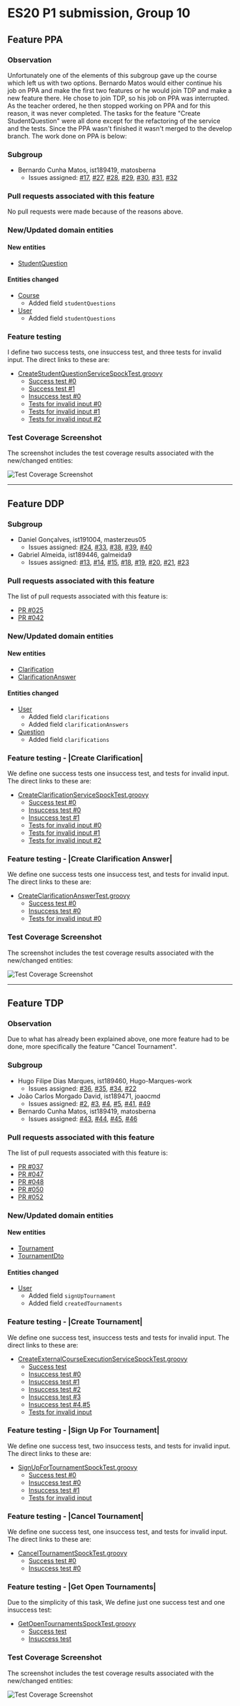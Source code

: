 # ES20 P1 submission, Group 10

## Feature PPA

### Observation
Unfortunately one of the elements of this subgroup gave up the course which left us with two options. Bernardo Matos would either continue his job on PPA and make the first two features or he would join TDP and make a new feature there. He chose to join TDP, so his job on PPA was interrupted. As the teacher ordered, he then stopped working on PPA and for this reason, it was never completed. The tasks for the feature "Create StudentQuestion" were all done except for the refactoring of the service and the tests. Since the PPA wasn't finished it wasn't merged to the develop branch. The work done on PPA is below:

### Subgroup
 - Bernardo Cunha Matos, ist189419, matosberna
   + Issues assigned: [#17](https://github.com/tecnico-softeng/es20al_10-project/issues/17), [#27](https://github.com/tecnico-softeng/es20al_10-project/issues/27), [#28](https://github.com/tecnico-softeng/es20al_10-project/issues/28), [#29](https://github.com/tecnico-softeng/es20al_10-project/issues/29), [#30](https://github.com/tecnico-softeng/es20al_10-project/issues/30), [#31](https://github.com/tecnico-softeng/es20al_10-project/issues/31), [#32](https://github.com/tecnico-softeng/es20al_10-project/issues/32)
 
### Pull requests associated with this feature

No pull requests were made because of the reasons above.

### New/Updated domain entities

#### New entities
 - [StudentQuestion](https://github.com/tecnico-softeng/es20al_10-project/blob/PpA/backend/src/main/java/pt/ulisboa/tecnico/socialsoftware/tutor/question/domain/StudentQuestion.java)

#### Entities changed
 - [Course](https://github.com/tecnico-softeng/es20al_10-project/blob/PpA/backend/src/main/java/pt/ulisboa/tecnico/socialsoftware/tutor/course/Course.java)
   + Added field `studentQuestions`
 - [User](https://github.com/tecnico-softeng/es20al_10-project/blob/PpA/backend/src/main/java/pt/ulisboa/tecnico/socialsoftware/tutor/user/User.java)
   + Added field `studentQuestions`
 
### Feature testing

I define two success tests, one insuccess test, and three tests for invalid input. The direct links to these are:

 - [CreateStudentQuestionServiceSpockTest.groovy](https://github.com/tecnico-softeng/es20al_10-project/blob/582f18dbd502fe0a302d809ab28d54c32fc79a07/backend/src/test/groovy/pt/ulisboa/tecnico/socialsoftware/tutor/question/service/CreateStudentQuestionServiceSpockTest.groovy)
    + [Success test #0](https://github.com/tecnico-softeng/es20al_10-project/blob/582f18dbd502fe0a302d809ab28d54c32fc79a07/backend/src/test/groovy/pt/ulisboa/tecnico/socialsoftware/tutor/question/service/CreateStudentQuestionServiceSpockTest.groovy#L76)
    + [Success test #1](https://github.com/tecnico-softeng/es20al_10-project/blob/582f18dbd502fe0a302d809ab28d54c32fc79a07/backend/src/test/groovy/pt/ulisboa/tecnico/socialsoftware/tutor/question/service/CreateStudentQuestionServiceSpockTest.groovy#L112)
    + [Insuccess test #0](https://github.com/tecnico-softeng/es20al_10-project/blob/582f18dbd502fe0a302d809ab28d54c32fc79a07/backend/src/test/groovy/pt/ulisboa/tecnico/socialsoftware/tutor/question/service/CreateStudentQuestionServiceSpockTest.groovy#L218)
    + [Tests for invalid input #0](https://github.com/tecnico-softeng/es20al_10-project/blob/582f18dbd502fe0a302d809ab28d54c32fc79a07/backend/src/test/groovy/pt/ulisboa/tecnico/socialsoftware/tutor/question/service/CreateStudentQuestionServiceSpockTest.groovy#L152)
    + [Tests for invalid input #1](https://github.com/tecnico-softeng/es20al_10-project/blob/582f18dbd502fe0a302d809ab28d54c32fc79a07/backend/src/test/groovy/pt/ulisboa/tecnico/socialsoftware/tutor/question/service/CreateStudentQuestionServiceSpockTest.groovy#L174)
    + [Tests for invalid input #2](https://github.com/tecnico-softeng/es20al_10-project/blob/582f18dbd502fe0a302d809ab28d54c32fc79a07/backend/src/test/groovy/pt/ulisboa/tecnico/socialsoftware/tutor/question/service/CreateStudentQuestionServiceSpockTest.groovy#L196)


### Test Coverage Screenshot

The screenshot includes the test coverage results associated with the new/changed entities:

![Test Coverage Screenshot](http://web.tecnico.ulisboa.pt/ist189419/testCovPPA.png)

---

## Feature DDP

### Subgroup
 - Daniel Gonçalves, ist191004, masterzeus05
   + Issues assigned: [#24](https://github.com/tecnico-softeng/es20al_10-project/issues/24), [#33](https://github.com/tecnico-softeng/es20al_10-project/issues/37), [#38](https://github.com/tecnico-softeng/es20al_10-project/issues/38), [#39](https://github.com/tecnico-softeng/es20al_10-project/issues/39), [#40](https://github.com/tecnico-softeng/es20al_10-project/issues/40)
 - Gabriel Almeida, ist189446, galmeida9
   + Issues assigned: [#13](https://github.com/tecnico-softeng/es20al_10-project/issues/13), [#14](https://github.com/tecnico-softeng/es20al_10-project/issues/14), [#15](https://github.com/tecnico-softeng/es20al_10-project/issues/15), [#18](https://github.com/tecnico-softeng/es20al_10-project/issues/18), [#19](https://github.com/tecnico-softeng/es20al_10-project/issues/19), [#20](https://github.com/tecnico-softeng/es20al_10-project/issues/20), [#21](https://github.com/tecnico-softeng/es20al_10-project/issues/21), [#23](https://github.com/tecnico-softeng/es20al_10-project/issues/23)
 
### Pull requests associated with this feature

The list of pull requests associated with this feature is:

 - [PR #025](https://github.com/tecnico-softeng/es20al_10-project/pull/25)
 - [PR #042](https://github.com/tecnico-softeng/es20al_10-project/pull/42)


### New/Updated domain entities

#### New entities
 - [Clarification](https://github.com/tecnico-softeng/es20al_10-project/blob/develop/backend/src/main/java/pt/ulisboa/tecnico/socialsoftware/tutor/clarification/domain/Clarification.java)
 - [ClarificationAnswer](https://github.com/tecnico-softeng/es20al_10-project/blob/develop/backend/src/main/java/pt/ulisboa/tecnico/socialsoftware/tutor/clarification/domain/ClarificationAnswer.java)

#### Entities changed
 - [User](https://github.com/tecnico-softeng/es20al_10-project/blob/develop/backend/src/main/java/pt/ulisboa/tecnico/socialsoftware/tutor/user/User.java)
   + Added field `clarifications`
   + Added field `clarificationAnswers`
 - [Question](https://github.com/tecnico-softeng/es20al_10-project/blob/develop/backend/src/main/java/pt/ulisboa/tecnico/socialsoftware/tutor/question/domain/Question.java)
   + Added field `clarifications`
 
### Feature testing - |Create Clarification|

We define one success tests one insuccess test, and tests for invalid input. The direct links to these are:

 - [CreateClarificationServiceSpockTest.groovy](https://github.com/tecnico-softeng/es20al_10-project/blob/develop/backend/src/test/groovy/pt/ulisboa/tecnico/socialsoftware/tutor/clarification/service/CreateClarificationServiceSpockTest.groovy)
    + [Success test #0](https://github.com/tecnico-softeng/es20al_10-project/blob/develop/backend/src/test/groovy/pt/ulisboa/tecnico/socialsoftware/tutor/clarification/service/CreateClarificationServiceSpockTest.groovy#L51)
    + [Insuccess test #0](https://github.com/tecnico-softeng/es20al_10-project/blob/develop/backend/src/test/groovy/pt/ulisboa/tecnico/socialsoftware/tutor/clarification/service/CreateClarificationServiceSpockTest.groovy#L95)
    + [Insuccess test #1](https://github.com/tecnico-softeng/es20al_10-project/blob/develop/backend/src/test/groovy/pt/ulisboa/tecnico/socialsoftware/tutor/clarification/service/CreateClarificationServiceSpockTest.groovy#L117)
    + [Tests for invalid input #0](https://github.com/tecnico-softeng/es20al_10-project/blob/develop/backend/src/test/groovy/pt/ulisboa/tecnico/socialsoftware/tutor/clarification/service/CreateClarificationServiceSpockTest.groovy#L73)
    + [Tests for invalid input #1](https://github.com/tecnico-softeng/es20al_10-project/blob/develop/backend/src/test/groovy/pt/ulisboa/tecnico/socialsoftware/tutor/clarification/service/CreateClarificationServiceSpockTest.groovy#L108)
    + [Tests for invalid input #2](https://github.com/tecnico-softeng/es20al_10-project/blob/develop/backend/src/test/groovy/pt/ulisboa/tecnico/socialsoftware/tutor/clarification/service/CreateClarificationServiceSpockTest.groovy#L129)
 
### Feature testing - |Create Clarification Answer|

We define one success tests one insuccess test, and tests for invalid input. The direct links to these are:

 - [CreateClarificationAnswerTest.groovy](https://github.com/tecnico-softeng/es20al_10-project/blob/develop/backend/src/test/groovy/pt/ulisboa/tecnico/socialsoftware/tutor/clarification/service/CreateClarificationAnswerTest.groovy)
    + [Success test #0](https://github.com/tecnico-softeng/es20al_10-project/blob/8ad467f62e4037877f477a6d5604b14f620992d5/backend/src/test/groovy/pt/ulisboa/tecnico/socialsoftware/tutor/clarification/service/CreateClarificationAnswerTest.groovy#L59)
    + [Insuccess test #0](https://github.com/tecnico-softeng/es20al_10-project/blob/8ad467f62e4037877f477a6d5604b14f620992d5/backend/src/test/groovy/pt/ulisboa/tecnico/socialsoftware/tutor/clarification/service/CreateClarificationAnswerTest.groovy#L78)
    + [Tests for invalid input #0](https://github.com/tecnico-softeng/es20al_10-project/blob/8ad467f62e4037877f477a6d5604b14f620992d5/backend/src/test/groovy/pt/ulisboa/tecnico/socialsoftware/tutor/clarification/service/CreateClarificationAnswerTest.groovy#L96)


### Test Coverage Screenshot

The screenshot includes the test coverage results associated with the new/changed entities:

![Test Coverage Screenshot](http://web.tecnico.ulisboa.pt/ist189446/ES/coverage.PNG)


---


## Feature TDP

### Observation
Due to what has already been explained above, one more feature had to be done, more specifically the feature "Cancel Tournament".

### Subgroup
 - Hugo Filipe Dias Marques, ist189460, Hugo-Marques-work
   + Issues assigned: [#36](https://github.com/tecnico-softeng/es20al_10-project/issues/36), [#35](https://github.com/tecnico-softeng/es20al_10-project/issues/35), [#34](https://github.com/tecnico-softeng/es20al_10-project/issues/34), [#22](https://github.com/tecnico-softeng/es20al_10-project/issues/22)
 - João Carlos Morgado David, ist189471, joaocmd
   + Issues assigned: [#2](https://github.com/tecnico-softeng/es20al_10-project/issues/2), [#3](https://github.com/tecnico-softeng/es20al_10-project/issues/3), [#4](https://github.com/tecnico-softeng/es20al_10-project/issues/4), [#5](https://github.com/tecnico-softeng/es20al_10-project/issues/5), [#41](https://github.com/tecnico-softeng/es20al_10-project/issues/41), [#49](https://github.com/tecnico-softeng/es20al_10-project/issues/49) 
 - Bernardo Cunha Matos, ist189419, matosberna
   + Issues assigned: [#43](https://github.com/tecnico-softeng/es20al_10-project/issues/43), [#44](https://github.com/tecnico-softeng/es20al_10-project/issues/44), [#45](https://github.com/tecnico-softeng/es20al_10-project/issues/45), [#46](https://github.com/tecnico-softeng/es20al_10-project/issues/46)
 
### Pull requests associated with this feature

The list of pull requests associated with this feature is:

 - [PR #037](https://github.com/tecnico-softeng/es20al_10-project/pull/37)
 - [PR #047](https://github.com/tecnico-softeng/es20al_10-project/pull/47)
 - [PR #048](https://github.com/tecnico-softeng/es20al_10-project/pull/48)
 - [PR #050](https://github.com/tecnico-softeng/es20al_10-project/pull/50)
 - [PR #052](https://github.com/tecnico-softeng/es20al_10-project/pull/52)


### New/Updated domain entities

#### New entities
 - [Tournament](https://github.com/tecnico-softeng/es20al_10-project/blob/develop/backend/src/main/java/pt/ulisboa/tecnico/socialsoftware/tutor/tournament/domain/Tournament.java)
 - [TournamentDto](https://github.com/tecnico-softeng/es20al_10-project/blob/develop/backend/src/main/java/pt/ulisboa/tecnico/socialsoftware/tutor/tournament/dto/TournamentDto.java)

#### Entities changed
  - [User](https://github.com/tecnico-softeng/es20al_10-project/blob/develop/backend/src/main/java/pt/ulisboa/tecnico/socialsoftware/tutor/user/User.java)
    + Added field `signUpTournament`
    + Added field `createdTournaments`
 
### Feature testing - |Create Tournament|

We define one success test, insuccess tests and tests for invalid input. The direct links to these are:

 - [CreateExternalCourseExecutionServiceSpockTest.groovy](https://github.com/tecnico-softeng/es20al_10-project/blob/master/backend/src/test/groovy/pt/ulisboa/tecnico/socialsoftware/tutor/tournament/service/CreateTournamentSpockTest.groovy)
    + [Success test](https://github.com/tecnico-softeng/es20al_10-project/blob/master/backend/src/test/groovy/pt/ulisboa/tecnico/socialsoftware/tutor/tournament/service/CreateTournamentSpockTest.groovy#L108)
    + [Insuccess test #0](https://github.com/tecnico-softeng/es20al_10-project/blob/master/backend/src/test/groovy/pt/ulisboa/tecnico/socialsoftware/tutor/tournament/service/CreateTournamentSpockTest.groovy#L142)
    + [Insuccess test #1](https://github.com/tecnico-softeng/es20al_10-project/blob/master/backend/src/test/groovy/pt/ulisboa/tecnico/socialsoftware/tutor/tournament/service/CreateTournamentSpockTest.groovy#L155)
    + [Insuccess test #2](https://github.com/tecnico-softeng/es20al_10-project/blob/master/backend/src/test/groovy/pt/ulisboa/tecnico/socialsoftware/tutor/tournament/service/CreateTournamentSpockTest.groovy#L175)
    + [Insuccess test #3](https://github.com/tecnico-softeng/es20al_10-project/blob/master/backend/src/test/groovy/pt/ulisboa/tecnico/socialsoftware/tutor/tournament/service/CreateTournamentSpockTest.groovy#L191)
    + [Insuccess test #4,#5](https://github.com/tecnico-softeng/es20al_10-project/blob/master/backend/src/test/groovy/pt/ulisboa/tecnico/socialsoftware/tutor/tournament/service/CreateTournamentSpockTest.groovy#L239)
    + [Tests for invalid input](https://github.com/tecnico-softeng/es20al_10-project/blob/master/backend/src/test/groovy/pt/ulisboa/tecnico/socialsoftware/tutor/tournament/service/CreateTournamentSpockTest.groovy#L206)

### Feature testing - |Sign Up For Tournament|

We define one success test, two insuccess tests, and tests for invalid input. The direct links to these are:

 - [SignUpForTournamentSpockTest.groovy](https://github.com/tecnico-softeng/es20al_10-project/blob/develop/backend/src/test/groovy/pt/ulisboa/tecnico/socialsoftware/tutor/tournament/service/SignUpForTournamentSpockTest.groovy)
    + [Success test #0](https://github.com/tecnico-softeng/es20al_10-project/blob/develop/backend/src/test/groovy/pt/ulisboa/tecnico/socialsoftware/tutor/tournament/service/SignUpForTournamentSpockTest.groovy#L77)
    + [Insuccess test #0](https://github.com/tecnico-softeng/es20al_10-project/blob/b4e3701df583d64b21749f795a8cabedba555e0f/backend/src/test/groovy/pt/ulisboa/tecnico/socialsoftware/tutor/tournament/service/SignUpForTournamentSpockTest.groovy#L102)
    + [Insuccess test #1](https://github.com/tecnico-softeng/es20al_10-project/blob/b4e3701df583d64b21749f795a8cabedba555e0f/backend/src/test/groovy/pt/ulisboa/tecnico/socialsoftware/tutor/tournament/service/SignUpForTournamentSpockTest.groovy#L117)
    + [Tests for invalid input](https://github.com/tecnico-softeng/es20al_10-project/blob/b4e3701df583d64b21749f795a8cabedba555e0f/backend/src/test/groovy/pt/ulisboa/tecnico/socialsoftware/tutor/tournament/service/SignUpForTournamentSpockTest.groovy#L134)

### Feature testing - |Cancel Tournament|

We define one success test, one insuccess test, and tests for invalid input. The direct links to these are:

 - [CancelTournamentSpockTest.groovy](https://github.com/tecnico-softeng/es20al_10-project/blob/develop/backend/src/test/groovy/pt/ulisboa/tecnico/socialsoftware/tutor/tournament/service/CancelTournamentSpockTest.groovy)
    + [Success test #0](https://github.com/tecnico-softeng/es20al_10-project/blob/85df58b6ae08a308d39be61979ef6124119e2fe9/backend/src/test/groovy/pt/ulisboa/tecnico/socialsoftware/tutor/tournament/service/CancelTournamentSpockTest.groovy#L89)
    + [Insuccess test #0](https://github.com/tecnico-softeng/es20al_10-project/blob/85df58b6ae08a308d39be61979ef6124119e2fe9/backend/src/test/groovy/pt/ulisboa/tecnico/socialsoftware/tutor/tournament/service/CancelTournamentSpockTest.groovy#L104)

### Feature testing - |Get Open Tournaments|

Due to the simplicity of this task, We define just one success test and one insuccess test:

 - [GetOpenTournamentsSpockTest.groovy](https://github.com/tecnico-softeng/es20al_10-project/blob/develop/backend/src/test/groovy/pt/ulisboa/tecnico/socialsoftware/tutor/tournament/service/GetOpenTournamentsSpockTest.groovy)
    + [Success test](https://github.com/tecnico-softeng/es20al_10-project/blob/develop/backend/src/test/groovy/pt/ulisboa/tecnico/socialsoftware/tutor/tournament/service/GetOpenTournamentsSpockTest.groovy#L98)
    + [Insuccess test](https://github.com/tecnico-softeng/es20al_10-project/blob/develop/backend/src/test/groovy/pt/ulisboa/tecnico/socialsoftware/tutor/tournament/service/GetOpenTournamentsSpockTest.groovy#L113)

### Test Coverage Screenshot

The screenshot includes the test coverage results associated with the new/changed entities:

![Test Coverage Screenshot](http://web.tecnico.ulisboa.pt/ist189419/testCovTDP.png)
